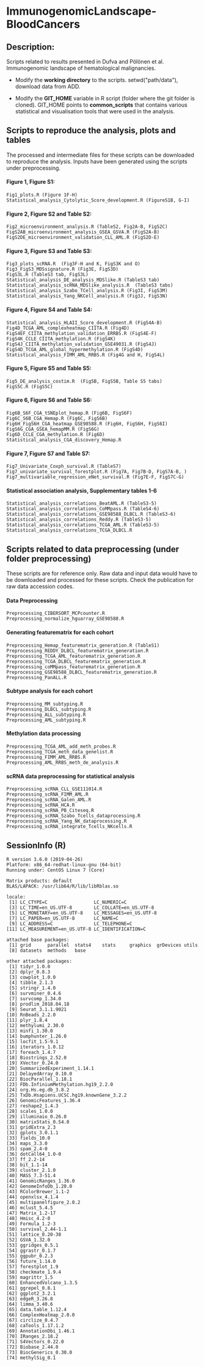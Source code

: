 # ImmunogenomicLandscape-BloodCancers

## Description:
Scripts related to results presented in Dufva and Pölönen et al. Immunogenomic landscape of hematological malignancies.

- Modify the **working directory** to the scripts. setwd("path/data"), download data from ADD.

- Modify the **GIT_HOME** variable in R script (folder where the git folder is cloned). GIT_HOME points to **common_scripts** that contains various statistical and visualisation tools that were used in the analysis.

## Scripts to reproduce the analysis, plots and tables

The processed and intermediate files for these scripts can be downloaded to reproduce the analysis. Inputs have been generated using the scripts under preprocessing.

#### Figure 1, Figure S1:
```
Fig1_plots.R (Figure 1F-H)
Statistical_analysis_Cytolytic_Score_development.R (FigureS1B, G-I)
```
#### Figure 2, Figure S2 and Table S2:
```
Fig2_microenvironment_analysis.R (TableS2, Fig2A-B, FigS2C)
FigS2AB_microenvironment_analysis_GSEA_GSVA.R (FigS2A-B)
FigS2DE_microenvironment_validation_CLL_AML.R (FigS2D-E)
```
#### Figure 3, Figure S3 and Table S3:
```
Fig3_plots_scRNA.R  (Fig3F-H and K, FigS3K and O)
Fig3_FigS3_MDSsignature.R (Fig3E, FigS3D)
FigS3L.R (TableS3 tab, FigS3L)
Statistical_analysis_DE_analysis_MDSlike.R (TableS3 tab)
Statistical_analysis_scRNA_MDSlike_analysis.R  (TableS3 tabs)
Statistical_analysis_Szabo_TCell_analysis.R (Fig3I, FigS3M)
Statistical_analysis_Yang_NKCell_analysis.R (Fig3J, FigS3N)
```
#### Figure 4, Figure S4 and Table S4:
```
Statistical_analysis_HLAII_Score_development.R (FigS4A-B)
Fig4D_TCGA_AML_complexheatmap_CIITA.R (Fig4D)
FigS4EF_CIITA_methylation_validation_ERRBS.R (FigS4E-F)
FigS4K_CCLE_CIITA_methylation.R (FigS4K)
FigS4J_CIITA_methylation_validation_GSE49031.R (FigS4J)
FigS4D_TCGA_AML_global_hypermethylation.R (FigS4D)
Statistical_analysis_FIMM_AML_RRBS.R (Fig4G and H, FigS4L)
```
#### Figure 5, Figure S5 and Table S5:
```
Fig5_DE_analysis_costim.R  (Fig5B, FigS5B, Table S5 tabs)
FigS5C.R (FigS5C)
```
#### Figure 6, Figure S6 and Table S6:
```
Fig6B_S6F_CGA_tSNEplot_hemap.R (Fig6B, FigS6F)
Fig6C_S6B_CGA_Hemap.R (Fig6C, FigS6B)
Fig6H_FigS6H_CGA_heatmap_GSE98588.R (Fig6H, FigS6H, FigS6I)
FigS6G_CGA_GSEA_hemapMM.R (FigS6G)
Fig6D_CCLE_CGA_methylation.R (Fig6D)
Statistical_analysis_CGA_discovery_Hemap.R
```
#### Figure 7, Figure S7 and Table S7:
```
Fig7_Univariate_Coxph_survival.R (TableS7)
Fig7_univariate_survival_forestplot.R (Fig7A, Fig7B-D, FigS7A-B, )
Fig7_multivariable_regression_eNet_survival.R (Fig7E-F, FigS7C-G)
```
#### Statistical association analysis, Supplementary tables 1-6
```
Statistical_analysis_correlations_BeatAML.R (TableS3-5)
Statistical_analysis_correlations_CoMMpass.R (TableS4-6)
Statistical_analysis_correlations_GSE98588_DLBCL.R (TableS3-6)
Statistical_analysis_correlations_Reddy.R (TableS3-5)
Statistical_analysis_correlations_TCGA_AML.R (TableS3-5)
Statistical_analysis_correlations_TCGA_DLBCL.R
```
## Scripts related to data preprocessing (under folder preprocessing)
These scripts are for reference only. Raw data and input data would have to be downloaded and processed for these scripts. Check the publication for raw data accession codes.

#### Data Preprocessing
```
Preprocessing_CIBERSORT_MCPcounter.R
Preprocessing_normalize_hguarray_GSE98588.R
```
#### Generating featurematrix for each cohort
```
Preprocessing_Hemap_featurematrix_generation.R (TableS1)
Preprocessing_REDDY_DLBCL_featurematrix_generation.R
Preprocessing_TCGA_AML_featurematrix_generation.R
Preprocessing_TCGA_DLBCL_featurematrix_generation.R
Preprocessing_coMMpass_featurematrix_generation.R
Preprocessing_GSE98588_DLBCL_featurematrix_generation.R
Preprocessing_PanALL.R
```
#### Subtype analysis for each cohort
```
Preprocessing_MM_subtyping.R
Preprocessing_DLBCL_subtyping.R
Preprocessing_ALL_subtyping.R
Preprocessing_AML_subtyping.R
```
#### Methylation data processing
```
Preprocessing_TCGA_AML_add_meth_probes.R
Preprocessing_TCGA_meth_data_genelist.R
Preprocessing_FIMM_AML_RRBS.R
Preprocessing_AML_RRBS_meth_de_analysis.R
```
#### scRNA data preprocessing for statistical analysis
```
Preprocessing_scRNA_CLL_GSE111014.R
Preprocessing_scRNA_FIMM_AML.R
Preprocessing_scRNA_Galen_AML.R
Preprocessing_scRNA_HCA.R
Preprocessing_scRNA_PB_Citeseq.R
Preprocessing_scRNA_Szabo_Tcells_dataprocessing.R
Preprocessing_scRNA_Yang_NK_dataprocessing.R
Preprocessing_scRNA_integrate_Tcells_NKcells.R
```


## SessionInfo (R)
```
R version 3.6.0 (2019-04-26)
Platform: x86_64-redhat-linux-gnu (64-bit)
Running under: CentOS Linux 7 (Core)

Matrix products: default
BLAS/LAPACK: /usr/lib64/R/lib/libRblas.so

locale:
 [1] LC_CTYPE=C                 LC_NUMERIC=C
 [3] LC_TIME=en_US.UTF-8        LC_COLLATE=en_US.UTF-8
 [5] LC_MONETARY=en_US.UTF-8    LC_MESSAGES=en_US.UTF-8
 [7] LC_PAPER=en_US.UTF-8       LC_NAME=C
 [9] LC_ADDRESS=C               LC_TELEPHONE=C
[11] LC_MEASUREMENT=en_US.UTF-8 LC_IDENTIFICATION=C

attached base packages:
 [1] grid      parallel  stats4    stats     graphics  grDevices utils
 [8] datasets  methods   base

other attached packages:
 [1] tidyr_1.0.0
 [2] dplyr_0.8.3
 [3] cowplot_1.0.0
 [4] tibble_2.1.3
 [5] stringr_1.4.0
 [6] survminer_0.4.6
 [7] survcomp_1.34.0
 [8] prodlim_2018.04.18
 [9] Seurat_3.1.1.9021
[10] RnBeads_2.2.0
[11] plyr_1.8.4
[12] methylumi_2.30.0
[13] minfi_1.30.0
[14] bumphunter_1.26.0
[15] locfit_1.5-9.1
[16] iterators_1.0.12
[17] foreach_1.4.7
[18] Biostrings_2.52.0
[19] XVector_0.24.0
[20] SummarizedExperiment_1.14.1
[21] DelayedArray_0.10.0
[22] BiocParallel_1.18.1
[23] FDb.InfiniumMethylation.hg19_2.2.0
[24] org.Hs.eg.db_3.8.2
[25] TxDb.Hsapiens.UCSC.hg19.knownGene_3.2.2
[26] GenomicFeatures_1.36.4
[27] reshape2_1.4.3
[28] scales_1.0.0
[29] illuminaio_0.26.0
[30] matrixStats_0.54.0
[31] gridExtra_2.3
[32] gplots_3.0.1.1
[33] fields_10.0
[34] maps_3.3.0
[35] spam_2.4-0
[36] dotCall64_1.0-0
[37] ff_2.2-14
[38] bit_1.1-14
[39] cluster_2.1.0
[40] MASS_7.3-51.4
[41] GenomicRanges_1.36.0
[42] GenomeInfoDb_1.20.0
[43] RColorBrewer_1.1-2
[44] openxlsx_4.1.4
[45] multipanelfigure_2.0.2
[46] mclust_5.4.5
[47] Matrix_1.2-17
[48] Hmisc_4.2-0
[49] Formula_1.2-3
[50] survival_2.44-1.1
[51] lattice_0.20-38
[52] GSVA_1.32.0
[53] ggridges_0.5.1
[54] ggrastr_0.1.7
[55] ggpubr_0.2.3
[56] future_1.14.0
[57] forestplot_1.9
[58] checkmate_1.9.4
[59] magrittr_1.5
[60] EnhancedVolcano_1.3.5
[61] ggrepel_0.8.1
[62] ggplot2_3.2.1
[63] edgeR_3.26.8
[64] limma_3.40.6
[65] data.table_1.12.4
[66] ComplexHeatmap_2.0.0
[67] circlize_0.4.7
[68] caTools_1.17.1.2
[69] AnnotationDbi_1.46.1
[70] IRanges_2.18.2
[71] S4Vectors_0.22.0
[72] Biobase_2.44.0
[73] BiocGenerics_0.30.0
[74] methylSig_0.1
```
